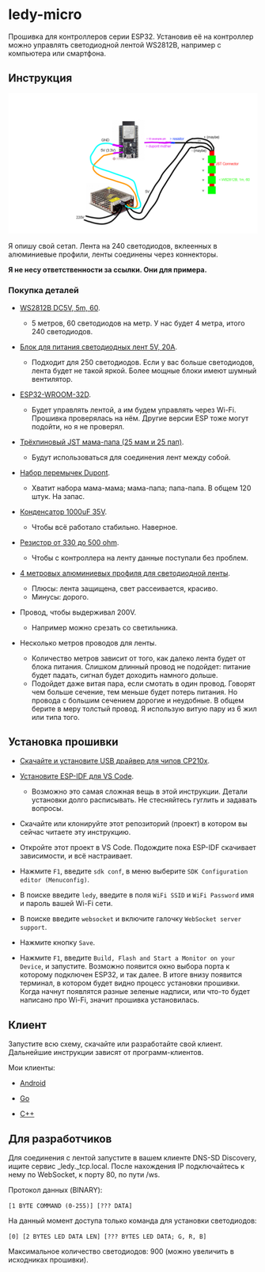 # ledy-micro

Прошивка для контроллеров серии ESP32. Установив её на контроллер можно управлять светодиодной лентой WS2812B, например с компьютера или смартфона.

## Инструкция

![connection](./connection.png)

Я опишу свой сетап. Лента на 240 светодиодов, вклеенных в алюминиевые профили, ленты соединены через коннекторы.

**Я не несу ответственности за ссылки. Они для примера.**

### Покупка деталей

- [WS2812B DC5V, 5m, 60](https://aliexpress.ru/item/1005004289391906.html?sku_id=12000028647033757).
    - 5 метров, 60 светодиодов на метр. У нас будет 4 метра, итого 240 светодиодов.

- [Блок для питания светодиодных лент 5V, 20A](https://aliexpress.ru/item/32983648084.html?sku_id=12000020572027891).
    - Подходит для 250 светодиодов. Если у вас больше светодиодов, лента будет не такой яркой. Более мощные блоки имеют шумный вентилятор.

- [ESP32-WROOM-32D](https://aliexpress.ru/item/32802431728.html?sku_id=12000016105015423&spm=a2g2w.productlist.search_results.0.31b129bcwI0NCZ).
    - Будет управлять лентой, а им будем управлять через Wi-Fi. Прошивка проверялась на нём. Другие версии ESP тоже могут подойти, но я не проверял.

- [Трёхпиновый JST мама-папа (25 мам и 25 пап)](https://aliexpress.ru/item/32801353259.html?sku_id=64124731349).
    - Будут использоваться для соединения лент между собой.

- [Набор перемычек Dupont](https://aliexpress.ru/item/4000203371860.html?sku_id=10000000774493025).
    - Хватит набора мама-мама; мама-папа; папа-папа. В общем 120 штук. На запас.

- [Конденсатор 1000uF 35V](https://aliexpress.ru/item/32979694071.html?sku_id=66743790762&spm=.search_results.0.31473ff56FQOPi).
    - Чтобы всё работало стабильно. Наверное.

- [Резистор от 330 до 500 ohm](https://aliexpress.ru/item/32799429233.html?sku_id=64117250878&spm=a2g2w.productlist.search_results.0.414d22d02NhVjr).
    - Чтобы с контроллера на ленту данные поступали без проблем.

- [4 метровых алюминиевых профиля для светодиодной ленты](https://aliexpress.ru/item/1005005236328671.html?sku_id=12000032314503343&spm=.search_results.7.2ffc3447KrAG6H).
    - Плюсы: лента защищена, свет рассеивается, красиво.
    - Минусы: дорого.

- Провод, чтобы выдерживал 200V.
    - Например можно срезать со светильника.

- Несколько метров проводов для ленты.
    - Количество метров зависит от того, как далеко лента будет от блока питания. Слишком длинный провод не подойдет: питание будет падать, сигнал будет доходить намного дольше.
    - Подойдет даже витая пара, если смотать в один провод. Говорят чем больше сечение, тем меньше будет потерь питания. Но провода с большим сечением дорогие и неудобные. В общем берите в меру толстый провод. Я использую витую пару из 6 жил или типа того.

## Установка прошивки

- [Скачайте и установите USB драйвер для чипов CP210x](https://www.silabs.com/developers/usb-to-uart-bridge-vcp-drivers?tab=downloads).

- [Установите ESP-IDF для VS Code](https://github.com/espressif/vscode-esp-idf-extension/blob/master/docs/tutorial/install.md).
    - Возможно это самая сложная вещь в этой инструкции. Детали установки долго расписывать. Не стесняйтесь гуглить и задавать вопросы.

- Скачайте или клонируйте этот репозиторий (проект) в котором вы сейчас читаете эту инструкцию.

- Откройте этот проект в VS Code. Подождите пока ESP-IDF скачивает зависимости, и всё настраивает.

- Нажмите ``F1``, введите ``sdk conf``, в меню выберите ``SDK Configuration editor (Menuconfig)``.

- В поиске введите ``ledy``, введите в поля ``WiFi SSID`` и ``WiFi Password`` имя и пароль вашей Wi-Fi сети.

- В поиске введите ``websocket`` и включите галочку ``WebSocket server support``.

- Нажмите кнопку ``Save``.

- Нажмите ``F1``, введите ``Build, Flash and Start a Monitor on your Device``, и запустите. Возможно появится окно выбора порта к которому подключен ESP32, и так далее. В итоге внизу появится терминал, в котором будет видно процесс установки прошивки. Когда начнут появлятся разные зеленые надписи, или что-то будет написано про Wi-Fi, значит прошивка установилась.

## Клиент

Запустите всю схему, скачайте или разработайте свой клиент. Дальнейшие инструкции зависят от программ-клиентов.

Мои клиенты:

- [Android](https://github.com/oklookat/ledy-a)

- [Go](https://github.com/oklookat/ledy)

- [C++](https://github.com/oklookat/ledy-c)

## Для разработчиков

Для соединения с лентой запустите в вашем клиенте DNS-SD Discovery, ищите сервис _ledy._tcp.local. После нахождения IP подключайтесь к нему по WebSocket, к порту 80, по пути /ws.

Протокол данных (BINARY):

```[1 BYTE COMMAND (0-255)] [??? DATA]```

На данный момент доступа только команда для установки светодиодов:

```[0] [2 BYTES LED DATA LEN] [??? BYTES LED DATA; G, R, B]```

Максимальное количество светодиодов: 900 (можно увеличить в исходниках прошивки).